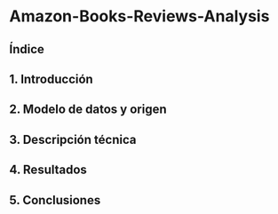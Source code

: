 # Amazon-Books-Reviews-Analysis

## Índice
## 1. Introducción
## 2. Modelo de datos y origen
## 3. Descripción técnica
## 4. Resultados
## 5. Conclusiones

 
